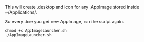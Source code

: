 This will create .desktop and icon for any .AppImage stored inside ~/Applications/.

So every time you get new AppImage, run the script again.

```
chmod +x AppImageLauncher.sh
./AppImageLauncher.sh
```
